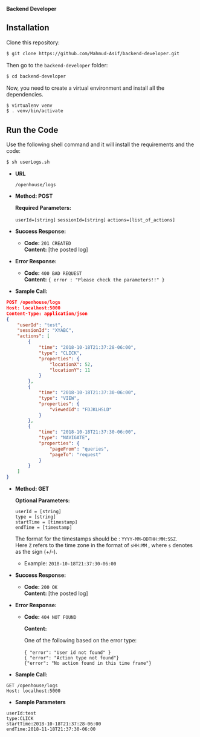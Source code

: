 




**Backend Developer**

## Installation

Clone this repository:

```bash
$ git clone https://github.com/Mahmud-Asif/backend-developer.git
```

Then go to the  `backend-developer` folder:

```bash
$ cd backend-developer
```

Now, you need to create a virtual environment and install all the dependencies. 

```bash
$ virtualenv venv
$ . venv/bin/activate
```

## Run the Code
Use the following shell command and it will install the requirements and the code: 
```bash
$ sh userLogs.sh
```


* **URL**

  `/openhouse/logs`

* **Method: POST**
  
  
   **Required Parameters:**
 
   `userId=[string]`
   `sessionId=[string]`
   `actions=[list_of_actions]`

* **Success Response:**
  

  * **Code:** `201 CREATED` <br />
    **Content:** [the posted log]
 
* **Error Response:**

  * **Code:** `400 BAD REQUEST`  <br />
    **Content:** `{ error : "Please check the parameters!!" }`

* **Sample Call:**

```json
POST /openhouse/logs
Host: localhost:5000
Content-Type: application/json 
{
	"userId": "test",
	"sessionId": "XYABC",
	"actions": [
		{
			"time": "2018-10-18T21:37:28-06:00",
			"type": "CLICK",
			"properties": {
				"locationX": 52,
				"locationY": 11
			}
		},
		{
			"time": "2018-10-18T21:37:30-06:00",
			"type": "VIEW",
			"properties": {
				"viewedId": "FDJKLHSLD"
			}
		},
		{
			"time": "2018-10-18T21:37:30-06:00",
			"type": "NAVIGATE",
			"properties": {
				"pageFrom": "queries",
				"pageTo": "request"
			}
		}
	]
}
```


* **Method: GET**
  
  
   **Optional Parameters:**
 
   `userId = [string]` <br />
   `type = [string]` <br />
   `startTime = [timestamp]` <br />
   `endTime = [timestamp]`
   
   The format for the timestamps should be : `YYYY-MM-DDTHH:MM:SSZ`. <br />
   Here `Z` refers to the time zone in the format of `sHH:MM` , where `s` denotes as the sign (+/-).
   
   * Example: `2018-10-18T21:37:30-06:00`

* **Success Response:**
  
  * **Code:** `200 OK` <br />
    **Content:** [the posted log]
 
* **Error Response:**

  * **Code:** `404 NOT FOUND`  <br />
  
    **Content:**  
    
	One of the following based on the error type: <br />	
		 `{ "error": "User id not found" }` <br />
		 `{ "error": "Action type not found"}` <br />
		 `{"error": "No action found in this time frame"}` <br />

* **Sample Call:**

`GET /openhouse/logs` <br />
`Host: localhost:5000`

   * **Sample Parameters**
   
	userId:test
	type:CLICK
	startTime:2018-10-18T21:37:28-06:00
	endTime:2018-11-18T21:37:30-06:00


